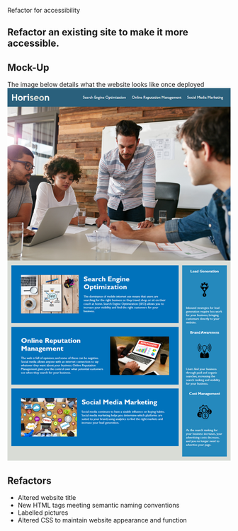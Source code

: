 Refactor for accessibility
## Refactor an existing site to make it more accessible.

## Mock-Up
The image below details what the website looks like once deployed
![HoriseonPNGcustom](https://github.com/jacko2611/beautiful-horiseon/blob/main/assets/images/01-html-css-git-homework-demo.png)

## Refactors
- Altered website title
- New HTML tags meeting semantic naming conventions
- Labelled pictures
- Altered CSS to maintain website appearance and function
